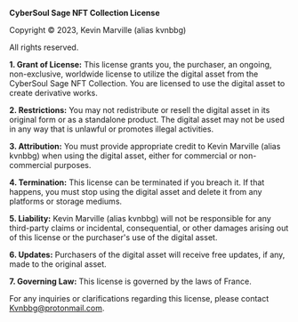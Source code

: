 **CyberSoul Sage NFT Collection License**

Copyright © 2023, Kevin Marville (alias kvnbbg)

All rights reserved.

**1. Grant of License:**
This license grants you, the purchaser, an ongoing, non-exclusive, worldwide license to utilize the digital asset from the CyberSoul Sage NFT Collection. You are licensed to use the digital asset to create derivative works.

**2. Restrictions:**
You may not redistribute or resell the digital asset in its original form or as a standalone product. The digital asset may not be used in any way that is unlawful or promotes illegal activities.

**3. Attribution:**
You must provide appropriate credit to Kevin Marville (alias kvnbbg) when using the digital asset, either for commercial or non-commercial purposes.

**4. Termination:**
This license can be terminated if you breach it. If that happens, you must stop using the digital asset and delete it from any platforms or storage mediums.

**5. Liability:**
Kevin Marville (alias kvnbbg) will not be responsible for any third-party claims or incidental, consequential, or other damages arising out of this license or the purchaser's use of the digital asset.

**6. Updates:**
Purchasers of the digital asset will receive free updates, if any, made to the original asset.

**7. Governing Law:**
This license is governed by the laws of France.

For any inquiries or clarifications regarding this license, please contact Kvnbbg@protonmail.com.
